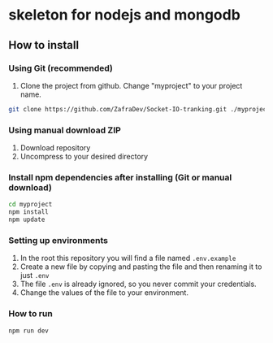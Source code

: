 # skeleton for nodejs and mongodb

## How to install

### Using Git (recommended)

1.  Clone the project from github. Change "myproject" to your project name.

```bash
git clone https://github.com/ZafraDev/Socket-IO-tranking.git ./myproject
```

### Using manual download ZIP

1.  Download repository
2.  Uncompress to your desired directory

### Install npm dependencies after installing (Git or manual download)

```bash
cd myproject
npm install
npm update
```

### Setting up environments 

1.  In the root this repository you will find a file named `.env.example`
2.  Create a new file by copying and pasting the file and then renaming it to just `.env`
3.  The file `.env` is already ignored, so you never commit your credentials.
4.  Change the values of the file to your environment.

### How to run

```bash
npm run dev
```